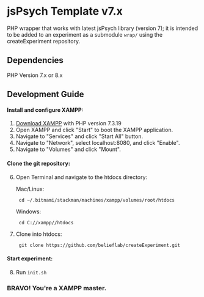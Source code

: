 # jsPsych Template v7.x
PHP wrapper that works with latest jsPsych library (version 7); it is intended to be added to an experiment as a submodule `wrap/` using the createExperiment repository.
## Dependencies
PHP Version 7.x or 8.x

## Development Guide

#### Install and configure XAMPP:
1. [Download XAMPP](https://www.apachefriends.org/download.html) with PHP version 7.3.19
2. Open XAMPP and click "Start" to boot the XAMPP application.
3. Navigate to "Services" and click "Start All" button.
4. Navigate to "Network", select localhost:8080, and click "Enable".
5. Navigate to "Volumes" and click "Mount".

#### Clone the git repository:
6. Open Terminal and navigate to the htdocs directory:

    Mac/Linux:

        cd ~/.bitnami/stackman/machines/xampp/volumes/root/htdocs
    Windows:

        cd C://xampp//htdocs

7. Clone into htdocs:

        git clone https://github.com/belieflab/createExperiment.git

#### Start experiment:     
8. Run `init.sh`
      
      
### BRAVO! You're a XAMPP master.
        


